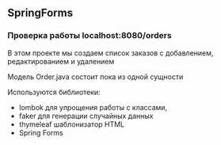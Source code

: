 ## SpringForms
### Проверка работы localhost:8080/orders 
В этом проекте мы создаем список заказов с добавлением, редактированием и удалением

Модель Order.java состоит пока из одной сущности

Используются библиотеки:
- lombok для упрощения работы с классами,
- faker для генерации случайных данных
- thymeleaf шаблонизатор HTML
- Spring Forms
